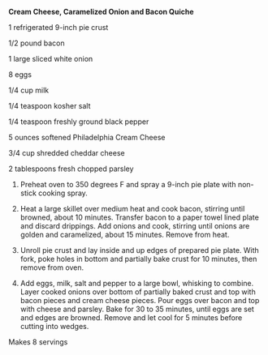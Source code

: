 **Cream Cheese, Caramelized Onion and Bacon Quiche**

1 refrigerated 9-inch pie crust

1/2 pound bacon

1 large sliced white onion

8 eggs

1/4 cup milk

1/4 teaspoon kosher salt

1/4 teaspoon freshly ground black pepper

5 ounces softened Philadelphia Cream Cheese

3/4 cup shredded cheddar cheese

2 tablespoons fresh chopped parsley

1. Preheat oven to 350 degrees F and spray a 9-inch pie plate with non-stick cooking spray.

2. Heat a large skillet over medium heat and cook bacon, stirring until browned, about 10 minutes. Transfer bacon to a paper towel lined plate and discard drippings. Add onions and cook, stirring until onions are golden and caramelized, about 15 minutes. Remove from heat.

3. Unroll pie crust and lay inside and up edges of prepared pie plate. With fork, poke holes in bottom and partially bake crust for 10 minutes, then remove from oven.

4. Add eggs, milk, salt and pepper to a large bowl, whisking to combine. Layer cooked onions over bottom of partially baked crust and top with bacon pieces and cream cheese pieces. Pour eggs over bacon and top with cheese and parsley. Bake for 30 to 35 minutes, until eggs are set and edges are browned. Remove and let cool for 5 minutes before cutting into wedges.

Makes 8 servings